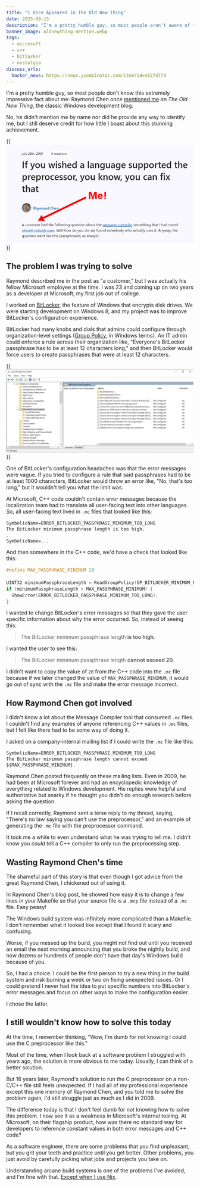 ```yaml
---
title: "I Once Appeared in The Old New Thing"
date: 2025-09-15
description: "I'm a pretty humble guy, so most people aren't aware of this extremely impressive fact about me: Raymond Chen once mentioned me on his classic Windows blog, The Old New Thing."
banner_image: oldnewthing-mention.webp
tags:
  - microsoft
  - c++
  - bitlocker
  - nostalgia
discuss_urls:
  hacker_news: https://news.ycombinator.com/item?id=45274779
---
```


I'm a pretty humble guy, so most people don't know this extremely impressive fact about me: Raymond Chen once [mentioned me](https://devblogs.microsoft.com/oldnewthing/20090724-00/?p=17373) on _The Old New Thing_, the classic Windows development blog.

No, he didn't mention me by name nor did he provide any way to identify me, but I still deserve credit for how little I boast about this stunning achievement.

{{<img src="oldnewthing-mention.webp" max-width="600px" caption="In 2009, Raymond Chen [mentioned me](https://devblogs.microsoft.com/oldnewthing/20090724-00/?p=17373) in an issue of *The Old New Thing*.">}}

## The problem I was trying to solve

Raymond described me in the post as "a customer," but I was actually his fellow Microsoft employee at the time. I was 23 and coming up on two years as a developer at Microsoft, my first job out of college.

I worked on [BitLocker](https://en.wikipedia.org/wiki/BitLocker), the feature of Windows that encrypts disk drives. We were starting development on Windows 8, and my project was to improve BitLocker's configuration experience.

BitLocker had many knobs and dials that admins could configure through organization-level settings ([Group Policy](https://en.wikipedia.org/wiki/Group_Policy), in Windows terms). An IT admin could enforce a rule across their organization like, "Everyone's BitLocker passphrase has to be at least 12 characters long," and then BitLocker would force users to create passphrases that were at least 12 characters.

{{<img src="bitlocker-group-policy.webp" max-width="800px" caption="BitLocker's configuration options, viewed through the Windows Group Policy editor">}}

One of BitLocker's configuration headaches was that the error messages were vague. If you tried to configure a rule that said passphrases had to be at least 1000 characters, BitLocker would throw an error like, "No, that's too long," but it wouldn't tell you what the limit was.

At Microsoft, C++ code couldn't contain error messages because the localization team had to translate all user-facing text into other languages. So, all user-facing text lived in `.mc` files that looked like this:

```text
SymbolicName=ERROR_BITLOCKER_PASSPHRASE_MINIMUM_TOO_LONG
The BitLocker minimum passphrase length is too high.
.
SymbolicName=...
```

And then somewhere in the C++ code, we'd have a check that looked like this:

```c++
#define MAX_PASSPHRASE_MINIMUM 20

UINT32 minimumPassphraseLength = ReadGroupPolicy(GP_BITLOCKER_MINIMUM_PASSPHRASE_LENGTH);
if (minimumPassphraseLength > MAX_PASSPHRASE_MINIMUM) {
  ShowError(ERROR_BITLOCKER_PASSPHRASE_MINIMUM_TOO_LONG);
}
```

I wanted to change BitLocker's error messages so that they gave the user specific information about why the error occurred. So, instead of seeing this:

> The BitLocker minimum passphrase length **is too high**.

I wanted the user to see this:

> The BitLocker minimum passphrase length **cannot exceed 20**.

I didn't want to copy the value of `20` from the C++ code into the `.mc` file because if we later changed the value of `MAX_PASSPHRASE_MINIMUM`, it would go out of sync with the `.mc` file and make the error message incorrect.

## How Raymond Chen got involved

I didn't know a lot about the Message Compiler tool that consumed `.mc` files. I couldn't find any examples of anyone referencing C++ values in `.mc` files, but I felt like there had to be some way of doing it.

I asked on a company-internal mailing list if I could write the `.mc` file like this:

```text
SymbolicName=ERROR_BITLOCKER_PASSPHRASE_MINIMUM_TOO_LONG
The BitLocker minimum passphrase length cannot exceed ${MAX_PASSPHRASE_MINIMUM}.
```

Raymond Chen posted frequently on these mailing lists. Even in 2009, he had been at Microsoft forever and had an encyclopedic knowledge of everything related to Windows development. His replies were helpful and authoritative but snarky if he thought you didn't do enough research before asking the question.

If I recall correctly, Raymond sent a terse reply to my thread, saying, "There's no law saying you can't use the preprocessor," and an example of generating the `.mc` file with the preprocessor command.

It took me a while to even understand what he was trying to tell me. I didn't know you _could_ tell a C++ compiler to only run the preprocessing step.

## Wasting Raymond Chen's time

The shameful part of this story is that even though I got advice from the great Raymond Chen, I chickened out of using it.

In Raymond Chen's blog post, he showed how easy it is to change a few lines in your Makefile so that your source file is a `.mcp` file instead of a `.mc` file. Easy peasy!

The Windows build system was infinitely more complicated than a Makefile. I don't remember what it looked like except that I found it scary and confusing.

Worse, if you messed up the build, you might not find out until you received an email the next morning announcing that you broke the nightly build, and now dozens or hundreds of people don't have that day's Windows build because of you.

So, I had a choice. I could be the first person to try a new thing in the build system and risk burning a week or two on fixing unexpected issues. Or I could pretend I never had the idea to put specific numbers into BitLocker's error messages and focus on other ways to make the configuration easier.

I chose the latter.

## I still wouldn't know how to solve this today

At the time, I remember thinking, "Wow, I'm dumb for not knowing I could use the C preprocessor like this."

Most of the time, when I look back at a software problem I struggled with years ago, the solution is more obvious to me today. Usually, I can think of a better solution.

But 16 years later, Raymond's solution to run the C preprocessor on a non-C/C++ file still feels unexpected. If I had all of my professional experience except this one memory of Raymond Chen, and you told me to solve the problem again, I'd still struggle just as much as I did in 2009.

The difference today is that I don't feel dumb for not knowing how to solve this problem. I now see it as a weakness in Microsoft's internal tooling. At Microsoft, on their flagship product, how was there no standard way for developers to reference constant values in both error messages and C++ code?

As a software engineer, there are some problems that you find unpleasant, but you grit your teeth and practice until you get better. Other problems, you just avoid by carefully picking what jobs and projects you take on.

Understanding arcane build systems is one of the problems I've avoided, and I'm fine with that. [Except when I use Nix](/solo-developer-year-7/#nix).
